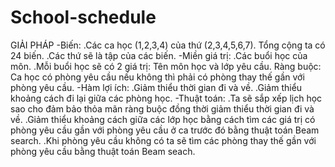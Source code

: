 # School-schedule

GIẢI PHÁP
	-Biến: 
	  .Các ca học (1,2,3,4) của thứ (2,3,4,5,6,7). Tổng cộng ta có 24 biến.
	  .Các thứ sẽ là tập của các biến.
	-Miền giá trị: 
	  .Các buổi học của môn.
	  .Mỗi buổi học sẽ có 2 giá trị: Tên môn học và lớp yêu cầu.
	  Ràng buộc: Ca học có phòng yêu cầu nếu không thì phải có phòng thay thế gần với phòng yêu cầu.
	-Hàm lợi ích: 
	  .Giảm thiểu thời gian đi và về. 
	  .Giảm thiểu khoảng cách đi lại giữa các phòng học.
	-Thuật toán: 
	  .Ta sẽ sắp xếp lịch học sao cho đảm bảo thỏa mãn ràng buộc đồng thời giảm thiểu thời gian đi và về.
	  .Giảm thiểu khoảng cách giữa các lớp học bằng cách tìm các giá trị có phòng yêu cầu gần với phòng yêu cầu ở ca trước đó bằng thuật toán Beam search.
	  .Khi phòng yêu cầu không có ta sẽ tìm các phòng thay thế gần với phòng yêu cầu bằng thuật toán Beam seach.
